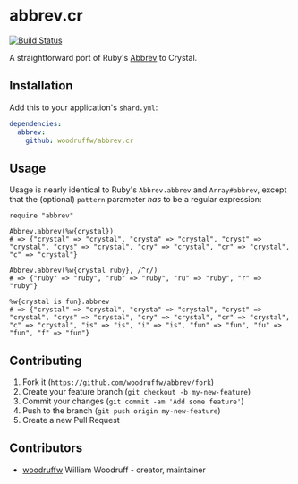 abbrev.cr
=========

[![Build Status](https://img.shields.io/github/workflow/status/woodruffw/abbrev.cr/CI/master)](https://github.com/woodruffw/abbrev.cr/actions?query=workflow%3ACI)

A straightforward port of Ruby's
[Abbrev](https://ruby-doc.org/stdlib/libdoc/abbrev/rdoc/Abbrev.html) to Crystal.

## Installation

Add this to your application's `shard.yml`:

```yaml
dependencies:
  abbrev:
    github: woodruffw/abbrev.cr
```

## Usage

Usage is nearly identical to Ruby's `Abbrev.abbrev` and `Array#abbrev`, except that the (optional)
`pattern` parameter *has* to be a regular expression:

```crystal
require "abbrev"

Abbrev.abbrev(%w{crystal})
# => {"crystal" => "crystal", "crysta" => "crystal", "cryst" => "crystal", "crys" => "crystal", "cry" => "crystal", "cr" => "crystal", "c" => "crystal"}

Abbrev.abbrev(%w{crystal ruby}, /^r/)
# => {"ruby" => "ruby", "rub" => "ruby", "ru" => "ruby", "r" => "ruby"}

%w{crystal is fun}.abbrev
# => {"crystal" => "crystal", "crysta" => "crystal", "cryst" => "crystal", "crys" => "crystal", "cry" => "crystal", "cr" => "crystal", "c" => "crystal", "is" => "is", "i" => "is", "fun" => "fun", "fu" => "fun", "f" => "fun"}
```

## Contributing

1. Fork it (`https://github.com/woodruffw/abbrev/fork`)
2. Create your feature branch (`git checkout -b my-new-feature`)
3. Commit your changes (`git commit -am 'Add some feature'`)
4. Push to the branch (`git push origin my-new-feature`)
5. Create a new Pull Request

## Contributors

- [woodruffw](https://github.com/woodruffw) William Woodruff - creator, maintainer
